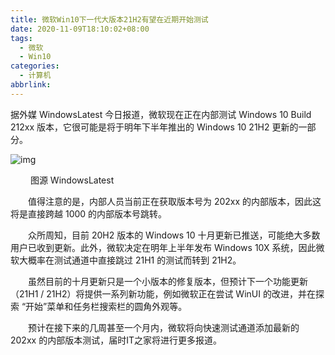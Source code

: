 ```yaml
---
title: 微软Win10下一代大版本21H2有望在近期开始测试
date: 2020-11-09T18:10:02+08:00
tags:
  - 微软
  - Win10
categories:
  - 计算机
abbrlink:
---
```


据外媒 WindowsLatest 今日报道，微软现在正在内部测试 Windows 10 Build 212xx 版本，它很可能是将于明年下半年推出的 Windows 10 21H2 更新的一部分。

![img](https://cdn.jsdelivr.net/gh/yakeing/Documentation@main/Hexo/images/5740-kcaeqzx0818621.jpg)

　　
 图源 WindowsLatest

　　值得注意的是，内部人员当前正在获取版本号为 202xx 的内部版本，因此这将是直接跨越 1000 的内部版本号跳转。

　　众所周知，目前 20H2 版本的 Windows 10 十月更新已推送，可能绝大多数用户已收到更新。此外，微软决定在明年上半年发布 Windows 10X 系统，因此微软大概率在测试通道中直接跳过 21H1 的测试而转到 21H2。

　　虽然目前的十月更新只是一个小版本的修复版本，但预计下一个功能更新（21H1 / 21H2）将提供一系列新功能，例如微软正在尝试 WinUI 的改进，并在探索 “开始”菜单和任务栏搜索栏的圆角外观等。

　　预计在接下来的几周甚至一个月内，微软将向快速测试通道添加最新的 202xx 的内部版本测试，届时IT之家将进行更多报道。